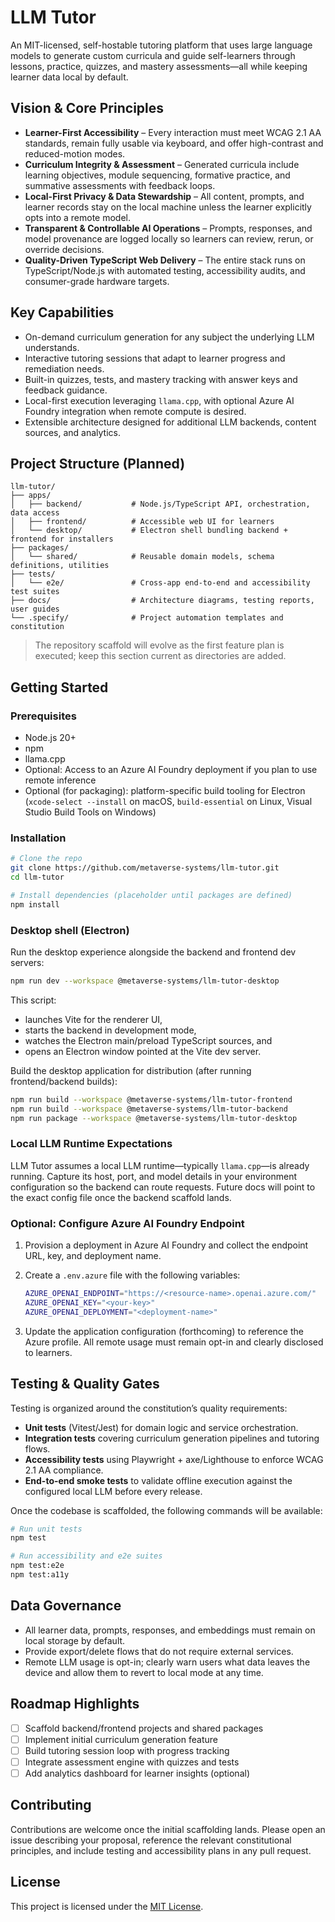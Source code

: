 # LLM Tutor

An MIT-licensed, self-hostable tutoring platform that uses large language models to generate custom curricula and guide self-learners through lessons, practice, quizzes, and mastery assessments—all while keeping learner data local by default.

## Vision & Core Principles

- **Learner-First Accessibility** – Every interaction must meet WCAG 2.1 AA standards, remain fully usable via keyboard, and offer high-contrast and reduced-motion modes.
- **Curriculum Integrity & Assessment** – Generated curricula include learning objectives, module sequencing, formative practice, and summative assessments with feedback loops.
- **Local-First Privacy & Data Stewardship** – All content, prompts, and learner records stay on the local machine unless the learner explicitly opts into a remote model.
- **Transparent & Controllable AI Operations** – Prompts, responses, and model provenance are logged locally so learners can review, rerun, or override decisions.
- **Quality-Driven TypeScript Web Delivery** – The entire stack runs on TypeScript/Node.js with automated testing, accessibility audits, and consumer-grade hardware targets.

## Key Capabilities

- On-demand curriculum generation for any subject the underlying LLM understands.
- Interactive tutoring sessions that adapt to learner progress and remediation needs.
- Built-in quizzes, tests, and mastery tracking with answer keys and feedback guidance.
- Local-first execution leveraging `llama.cpp`, with optional Azure AI Foundry integration when remote compute is desired.
- Extensible architecture designed for additional LLM backends, content sources, and analytics.

## Project Structure (Planned)

```
llm-tutor/
├── apps/
│   ├── backend/           # Node.js/TypeScript API, orchestration, data access
│   ├── frontend/          # Accessible web UI for learners
│   └── desktop/           # Electron shell bundling backend + frontend for installers
├── packages/
│   └── shared/            # Reusable domain models, schema definitions, utilities
├── tests/
│   └── e2e/               # Cross-app end-to-end and accessibility test suites
├── docs/                  # Architecture diagrams, testing reports, user guides
└── .specify/              # Project automation templates and constitution
```

> The repository scaffold will evolve as the first feature plan is executed; keep this section current as directories are added.

## Getting Started

### Prerequisites

- Node.js 20+
- npm
- llama.cpp
- Optional: Access to an Azure AI Foundry deployment if you plan to use remote inference
- Optional (for packaging): platform-specific build tooling for Electron (`xcode-select --install` on macOS, `build-essential` on Linux, Visual Studio Build Tools on Windows)

### Installation

```bash
# Clone the repo
git clone https://github.com/metaverse-systems/llm-tutor.git
cd llm-tutor

# Install dependencies (placeholder until packages are defined)
npm install
```

### Desktop shell (Electron)

Run the desktop experience alongside the backend and frontend dev servers:

```bash
npm run dev --workspace @metaverse-systems/llm-tutor-desktop
```

This script:

- launches Vite for the renderer UI,
- starts the backend in development mode,
- watches the Electron main/preload TypeScript sources, and
- opens an Electron window pointed at the Vite dev server.

Build the desktop application for distribution (after running frontend/backend builds):

```bash
npm run build --workspace @metaverse-systems/llm-tutor-frontend
npm run build --workspace @metaverse-systems/llm-tutor-backend
npm run package --workspace @metaverse-systems/llm-tutor-desktop
```

### Local LLM Runtime Expectations

LLM Tutor assumes a local LLM runtime—typically `llama.cpp`—is already running. Capture
its host, port, and model details in your environment configuration so the backend can route
requests. Future docs will point to the exact config file once the backend scaffold lands.

### Optional: Configure Azure AI Foundry Endpoint

1. Provision a deployment in Azure AI Foundry and collect the endpoint URL, key, and deployment name.
2. Create a `.env.azure` file with the following variables:

   ```bash
   AZURE_OPENAI_ENDPOINT="https://<resource-name>.openai.azure.com/"
   AZURE_OPENAI_KEY="<your-key>"
   AZURE_OPENAI_DEPLOYMENT="<deployment-name>"
   ```

3. Update the application configuration (forthcoming) to reference the Azure profile. All remote usage must remain opt-in and clearly disclosed to learners.

## Testing & Quality Gates

Testing is organized around the constitution’s quality requirements:

- **Unit tests** (Vitest/Jest) for domain logic and service orchestration.
- **Integration tests** covering curriculum generation pipelines and tutoring flows.
- **Accessibility tests** using Playwright + axe/Lighthouse to enforce WCAG 2.1 AA compliance.
- **End-to-end smoke tests** to validate offline execution against the configured local LLM
  before every release.

Once the codebase is scaffolded, the following commands will be available:

```bash
# Run unit tests
npm test

# Run accessibility and e2e suites
npm test:e2e
npm test:a11y
```

## Data Governance

- All learner data, prompts, responses, and embeddings must remain on local storage by default.
- Provide export/delete flows that do not require external services.
- Remote LLM usage is opt-in; clearly warn users what data leaves the device and allow them to revert to local mode at any time.

## Roadmap Highlights

- [ ] Scaffold backend/frontend projects and shared packages
- [ ] Implement initial curriculum generation feature
- [ ] Build tutoring session loop with progress tracking
- [ ] Integrate assessment engine with quizzes and tests
- [ ] Add analytics dashboard for learner insights (optional)

## Contributing

Contributions are welcome once the initial scaffolding lands. Please open an issue describing your proposal, reference the relevant constitutional principles, and include testing and accessibility plans in any pull request.

## License

This project is licensed under the [MIT License](./LICENSE).
